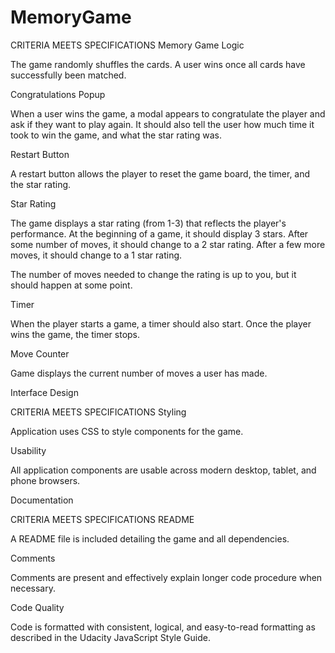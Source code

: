 # MemoryGame

CRITERIA MEETS SPECIFICATIONS Memory Game Logic

The game randomly shuffles the cards. A user wins once all cards have successfully been matched.

Congratulations Popup

When a user wins the game, a modal appears to congratulate the player and ask if they want to play again. It should also tell the user how much time it took to win the game, and what the star rating was.

Restart Button

A restart button allows the player to reset the game board, the timer, and the star rating.

Star Rating

The game displays a star rating (from 1-3) that reflects the player's performance. At the beginning of a game, it should display 3 stars. After some number of moves, it should change to a 2 star rating. After a few more moves, it should change to a 1 star rating.

The number of moves needed to change the rating is up to you, but it should happen at some point.

Timer

When the player starts a game, a timer should also start. Once the player wins the game, the timer stops.

Move Counter

Game displays the current number of moves a user has made.

Interface Design

CRITERIA MEETS SPECIFICATIONS Styling

Application uses CSS to style components for the game.

Usability

All application components are usable across modern desktop, tablet, and phone browsers.

Documentation

CRITERIA MEETS SPECIFICATIONS README

A README file is included detailing the game and all dependencies.

Comments

Comments are present and effectively explain longer code procedure when necessary.

Code Quality

Code is formatted with consistent, logical, and easy-to-read formatting as described in the Udacity JavaScript Style Guide.
